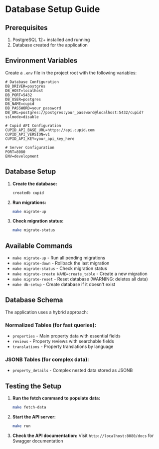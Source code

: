 # Database Setup Guide

## Prerequisites

1. PostgreSQL 12+ installed and running
2. Database created for the application

## Environment Variables

Create a `.env` file in the project root with the following variables:

```env
# Database Configuration
DB_DRIVER=postgres
DB_HOST=localhost
DB_PORT=5432
DB_USER=postgres
DB_NAME=cupid
DB_PASSWORD=your_password
DB_URL=postgres://postgres:your_password@localhost:5432/cupid?sslmode=disable

# Cupid API Configuration
CUPID_API_BASE_URL=https://api.cupid.com
CUPID_API_VERSION=v1
CUPID_API_KEY=your_api_key_here

# Server Configuration
PORT=8080
ENV=development
```

## Database Setup

1. **Create the database:**
   ```bash
   createdb cupid
   ```

2. **Run migrations:**
   ```bash
   make migrate-up
   ```

3. **Check migration status:**
   ```bash
   make migrate-status
   ```

## Available Commands

- `make migrate-up` - Run all pending migrations
- `make migrate-down` - Rollback the last migration
- `make migrate-status` - Check migration status
- `make migrate-create NAME=create_table` - Create a new migration
- `make migrate-reset` - Reset database (WARNING: deletes all data)
- `make db-setup` - Create database if it doesn't exist

## Database Schema

The application uses a hybrid approach:

### Normalized Tables (for fast queries):
- `properties` - Main property data with essential fields
- `reviews` - Property reviews with searchable fields
- `translations` - Property translations by language

### JSONB Tables (for complex data):
- `property_details` - Complex nested data stored as JSONB

## Testing the Setup

1. **Run the fetch command to populate data:**
   ```bash
   make fetch-data
   ```

2. **Start the API server:**
   ```bash
   make run
   ```

3. **Check the API documentation:**
   Visit `http://localhost:8080/docs` for Swagger documentation

